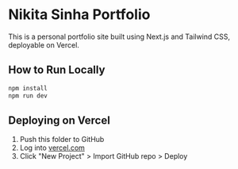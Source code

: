 # Nikita Sinha Portfolio

This is a personal portfolio site built using Next.js and Tailwind CSS, deployable on Vercel.

## How to Run Locally

```bash
npm install
npm run dev
```

## Deploying on Vercel
1. Push this folder to GitHub
2. Log into [vercel.com](https://vercel.com)
3. Click "New Project" > Import GitHub repo > Deploy